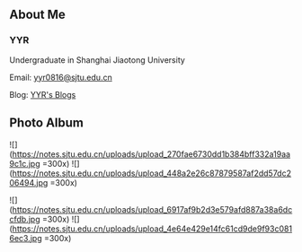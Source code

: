 ## About Me
### YYR
Undergraduate in Shanghai Jiaotong University

Email: yyr0816@sjtu.edu.cn

Blog: [YYR's Blogs](https://ad2266.github.io/jekyll_demo/)

## Photo Album
![](https://notes.sjtu.edu.cn/uploads/upload_270fae6730dd1b384bff332a19aa9c1c.jpg =300x)  ![](https://notes.sjtu.edu.cn/uploads/upload_448a2e26c87879587af2dd57dc206494.jpg =300x)

![](https://notes.sjtu.edu.cn/uploads/upload_6917af9b2d3e579afd887a38a6dccfdb.jpg =300x) ![](https://notes.sjtu.edu.cn/uploads/upload_4e64e429e14fc61cd9de9f93c0816ec3.jpg =300x)
